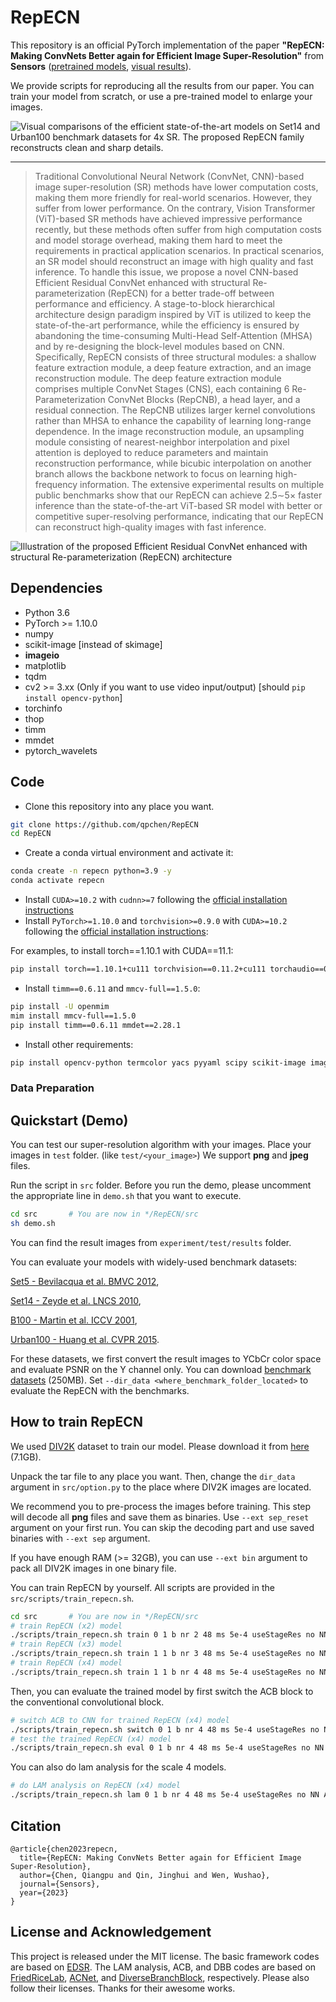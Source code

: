 # RepECN

This repository is an official PyTorch implementation of the paper **"RepECN: Making ConvNets Better again for Efficient Image Super-Resolution"** from **Sensors** ([pretrained models](https://github.com/qpchen/RepECN/releases), [visual results](https://github.com/qpchen/RepECN/releases)).

<!-- If you find our work useful in your research or publication, please cite our work:

[1] Bee Lim, Sanghyun Son, Heewon Kim, Seungjun Nah, and Kyoung Mu Lee, **"Enhanced Deep Residual Networks for Single Image Super-Resolution,"** <i>2nd NTIRE: New Trends in Image Restoration and Enhancement workshop and challenge on image super-resolution in conjunction with **CVPR 2017**. </i> [[PDF](http://openaccess.thecvf.com/content_cvpr_2017_workshops/w12/papers/Lim_Enhanced_Deep_Residual_CVPR_2017_paper.pdf)] [[arXiv](https://arxiv.org/abs/1707.02921)] [[Slide](https://cv.snu.ac.kr/research/EDSR/Presentation_v3(release).pptx)]
```
@InProceedings{Lim_2017_CVPR_Workshops,
  author = {Lim, Bee and Son, Sanghyun and Kim, Heewon and Nah, Seungjun and Lee, Kyoung Mu},
  title = {Enhanced Deep Residual Networks for Single Image Super-Resolution},
  booktitle = {The IEEE Conference on Computer Vision and Pattern Recognition (CVPR) Workshops},
  month = {July},
  year = {2017}
}
``` -->
We provide scripts for reproducing all the results from our paper. You can train your model from scratch, or use a pre-trained model to enlarge your images.

![Visual comparisons of the efficient state-of-the-art models on Set14 and Urban100 benchmark datasets for 4x SR. The proposed RepECN family reconstructs clean and sharp details.](figs/visual_compare.png)

---

> Traditional Convolutional Neural Network (ConvNet, CNN)-based image super-resolution (SR) methods have lower computation costs, making them more friendly for real-world scenarios. However, they suffer from lower performance. On the contrary, Vision Transformer (ViT)-based SR methods have achieved impressive performance recently, but these methods often suffer from high computation costs and model storage overhead, making them hard to meet the requirements in practical application scenarios. In practical scenarios, an SR model should reconstruct an image with high quality and fast inference. To handle this issue, we propose a novel CNN-based Efficient Residual ConvNet enhanced with structural Re-parameterization (RepECN) for a better trade-off between performance and efficiency. A stage-to-block hierarchical architecture design paradigm inspired by ViT is utilized to keep the state-of-the-art performance, while the efficiency is ensured by abandoning the time-consuming Multi-Head Self-Attention (MHSA) and by re-designing the block-level modules based on CNN. Specifically, RepECN consists of three structural modules: a shallow feature extraction module, a deep feature extraction, and an image reconstruction module. The deep feature extraction module comprises multiple ConvNet Stages (CNS), each containing 6 Re-Parameterization ConvNet Blocks (RepCNB), a head layer, and a residual connection. The RepCNB utilizes larger kernel convolutions rather than MHSA to enhance the capability of learning long-range dependence. In the image reconstruction module, an upsampling module consisting of nearest-neighbor interpolation and pixel attention is deployed to reduce parameters and maintain reconstruction performance, while bicubic interpolation on another branch allows the backbone network to focus on learning high-frequency information. The extensive experimental results on multiple public benchmarks show that our RepECN can achieve 2.5$\sim$5$\times$ faster inference than the state-of-the-art ViT-based SR model with better or competitive super-resolving performance, indicating that our RepECN can reconstruct high-quality images with fast inference.

![Illustration of the proposed Efficient Residual ConvNet enhanced with structural Re-parameterization (RepECN) architecture](figs/overview.png)

## Dependencies
* Python 3.6
* PyTorch >= 1.10.0
* numpy
* scikit-image \[instead of skimage\]
* **imageio**
* matplotlib
* tqdm
* cv2 >= 3.xx (Only if you want to use video input/output) \[should `pip install opencv-python`\]
* torchinfo
* thop
* timm
* mmdet
* pytorch_wavelets


## Code
- Clone this repository into any place you want.
```bash
git clone https://github.com/qpchen/RepECN
cd RepECN
```

- Create a conda virtual environment and activate it:
``` bash
conda create -n repecn python=3.9 -y
conda activate repecn
```

- Install `CUDA>=10.2` with `cudnn>=7` following
  the [official installation instructions](https://docs.nvidia.com/cuda/cuda-installation-guide-linux/index.html)
- Install `PyTorch>=1.10.0` and `torchvision>=0.9.0` with `CUDA>=10.2` following the [official installation instructions](https://pytorch.org/get-started/previous-versions/):

For examples, to install torch==1.10.1 with CUDA==11.1:
```bash
pip install torch==1.10.1+cu111 torchvision==0.11.2+cu111 torchaudio==0.10.1 -f https://download.pytorch.org/whl/cu111/torch_stable.html
```

- Install `timm==0.6.11` and `mmcv-full==1.5.0`:

```bash
pip install -U openmim
mim install mmcv-full==1.5.0
pip install timm==0.6.11 mmdet==2.28.1
```

- Install other requirements:

```bash
pip install opencv-python termcolor yacs pyyaml scipy scikit-image imageio matplotlib tqdm torchinfo thop pytorch_wavelets
```

<!-- - Compiling CUDA operators
```bash
cd ./src/model/ops_dcnv3
sh ./make.sh
# unit test (should see all checking is True)
python test.py
cd ../../..
```
- You can also install the operator using .whl files
[DCNv3-1.0-whl](https://github.com/OpenGVLab/InternImage/releases/tag/whl_files) -->

### Data Preparation

## Quickstart (Demo)
You can test our super-resolution algorithm with your images. Place your images in ``test`` folder. (like ``test/<your_image>``) We support **png** and **jpeg** files.

Run the script in ``src`` folder. Before you run the demo, please uncomment the appropriate line in ```demo.sh``` that you want to execute.
```bash
cd src       # You are now in */RepECN/src
sh demo.sh
```

You can find the result images from ```experiment/test/results``` folder.

You can evaluate your models with widely-used benchmark datasets:

[Set5 - Bevilacqua et al. BMVC 2012](http://people.rennes.inria.fr/Aline.Roumy/results/SR_BMVC12.html),

[Set14 - Zeyde et al. LNCS 2010](https://sites.google.com/site/romanzeyde/research-interests),

[B100 - Martin et al. ICCV 2001](https://www2.eecs.berkeley.edu/Research/Projects/CS/vision/bsds/),

[Urban100 - Huang et al. CVPR 2015](https://sites.google.com/site/jbhuang0604/publications/struct_sr).

For these datasets, we first convert the result images to YCbCr color space and evaluate PSNR on the Y channel only. You can download [benchmark datasets](https://cv.snu.ac.kr/research/EDSR/benchmark.tar) (250MB). Set ``--dir_data <where_benchmark_folder_located>`` to evaluate the RepECN with the benchmarks.

## How to train RepECN
We used [DIV2K](http://www.vision.ee.ethz.ch/%7Etimofter/publications/Agustsson-CVPRW-2017.pdf) dataset to train our model. Please download it from [here](https://cv.snu.ac.kr/research/EDSR/DIV2K.tar) (7.1GB).

Unpack the tar file to any place you want. Then, change the ```dir_data``` argument in ```src/option.py``` to the place where DIV2K images are located.

We recommend you to pre-process the images before training. This step will decode all **png** files and save them as binaries. Use ``--ext sep_reset`` argument on your first run. You can skip the decoding part and use saved binaries with ``--ext sep`` argument.

If you have enough RAM (>= 32GB), you can use ``--ext bin`` argument to pack all DIV2K images in one binary file.

You can train RepECN by yourself. All scripts are provided in the ``src/scripts/train_repecn.sh``. 

```bash
cd src       # You are now in */RepECN/src
# train RepECN (x2) model
./scripts/train_repecn.sh train 0 1 b nr 2 48 ms 5e-4 useStageRes no NN ACB 23 BN bicubic 0 0 no SmoothL1
# train RepECN (x3) model
./scripts/train_repecn.sh train 1 1 b nr 3 48 ms 5e-4 useStageRes no NN ACB 23 BN bicubic 0 0 no SmoothL1
# train RepECN (x4) model
./scripts/train_repecn.sh train 1 1 b nr 4 48 ms 5e-4 useStageRes no NN ACB 23 BN bicubic 0 0 no SmoothL1
```

Then, you can evaluate the trained model by first switch the ACB block to the conventional convolutional block.

```bash
# switch ACB to CNN for trained RepECN (x4) model
./scripts/train_repecn.sh switch 0 1 b nr 4 48 ms 5e-4 useStageRes no NN ACB 23 BN bicubic 0 0 no SmoothL1
# test the trained RepECN (x4) model
./scripts/train_repecn.sh eval 0 1 b nr 4 48 ms 5e-4 useStageRes no NN ACB 23 BN bicubic 0 0 no SmoothL1
```

You can also do lam analysis for the scale 4 models.

```bash
# do LAM analysis on RepECN (x4) model
./scripts/train_repecn.sh lam 0 1 b nr 4 48 ms 5e-4 useStageRes no NN ACB 23 BN bicubic 0 0 no SmoothL1
```

## Citation
    @article{chen2023repecn,
      title={RepECN: Making ConvNets Better again for Efficient Image Super-Resolution},
      author={Chen, Qiangpu and Qin, Jinghui and Wen, Wushao},
      journal={Sensors},
      year={2023}
    }


## License and Acknowledgement
This project is released under the MIT license. The basic framework codes are based on [EDSR](https://github.com/sanghyun-son/EDSR-PyTorch). The LAM analysis, ACB, and DBB codes are based on [FriedRiceLab](https://github.com/Fried-Rice-Lab/FriedRiceLab), [ACNet](https://github.com/DingXiaoH/ACNet), and [DiverseBranchBlock](https://github.com/DingXiaoH/DiverseBranchBlock), respectively. Please also follow their licenses. Thanks for their awesome works.